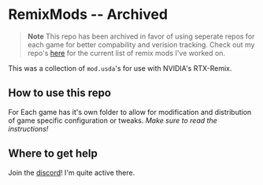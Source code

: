 # RemixMods -- Archived

> **Note**
> This repo has been archived in favor of using seperate repos for each game for better compability and verision tracking.
> Check out my repo's [here](https://github.com/adamplayer?tab=repositories) for the current list of remix mods I've worked on.

This was a collection of `mod.usda`'s for use with NVIDIA's RTX-Remix.

## How to use this repo
For Each game has it's own folder to allow for modification and distribution of game specific configuration or tweaks. _Make sure to read the instructions!_

## Where to get help
Join the [discord](discord.gg/rtxremix)! I'm quite active there.
